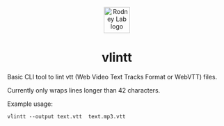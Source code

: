 <p align="center">
  <a aria-label="Open Rodney Lab site" href="https://rodneylab.com" rel="nofollow noopener noreferrer">
    <img alt="Rodney Lab logo" src="https://rodneylab.com/assets/icon.png" width="60" />
  </a>
</p>
<h1 align="center">
  vlintt
</h1>

Basic CLI tool to lint vtt (Web Video Text Tracks Format or WebVTT) files.

Currently only wraps lines longer than 42 characters.

Example usage:

```shell
vlintt --output text.vtt  text.mp3.vtt
```
